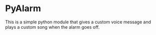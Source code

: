 # PyAlarm

This is a simple python module that gives a custom voice message and plays a custom song when the alarm goes off.


